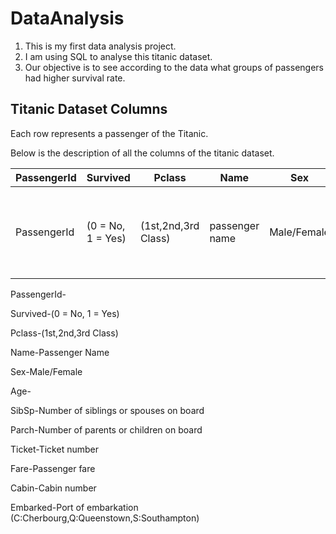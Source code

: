 # DataAnalysis
1. This is my first data analysis project.
2. I am using SQL to analyse this titanic dataset.
3. Our objective is to see according to the data what groups of passengers had higher survival rate.

## Titanic Dataset Columns
Each row represents a passenger of the Titanic.

Below is the description of all the columns of the titanic dataset.

| PassengerId   |Survived            |Pclass                |Name             |Sex           |Age|SibSp|Parch|Ticket|Fare|Cabin|Embarked|
| ------------- | -------------      | -------------        | -------------   | -------------| --|-----|---- |---|---|---|---|
| PassengerId   | (0 = No, 1 = Yes)  | (1st,2nd,3rd Class)  | passenger name  | Male/Female  |age|Nunmber of siblings or spouses|Number of parents or children on board|Ticket number|Passenger fare|cabin|Port of embarkment (C:Cherbourg,Q:Queenstown,S:Southampton)|



PassengerId-

Survived-(0 = No, 1 = Yes)

Pclass-(1st,2nd,3rd Class)

Name-Passenger Name

Sex-Male/Female

Age-

SibSp-Number of siblings or spouses on board

Parch-Number of parents or children on board

Ticket-Ticket number

Fare-Passenger fare

Cabin-Cabin number

Embarked-Port of embarkation (C:Cherbourg,Q:Queenstown,S:Southampton)

